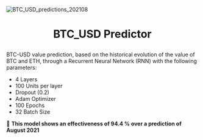 ![BTC_USD_predictions_202108](https://user-images.githubusercontent.com/44492117/131573499-a60698b5-c39d-4f3a-a49f-80196d789b33.png)
# <p align=center> **BTC_USD Predictor**

BTC-USD value prediction, based on the historical evolution of the value of BTC and ETH, through a Recurrent Neural Network (RNN) with the following parameters:
  
  - 4 Layers
  - 100 Units per layer
  - Dropout (0.2)
  - Adam Optimizer
  - 100 Epochs
  - 32 Batch Size
 
:dart: **This model shows an effectiveness of 94.4 % over a prediction of August 2021**
  
